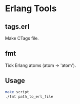 Erlang Tools
=============

tags.erl
--------

Make CTags file.

fmt
---

Tick Erlang atoms (atom -> 'atom').

Usage
-----
```sh
make script
./fmt path_to_erl_file
```
